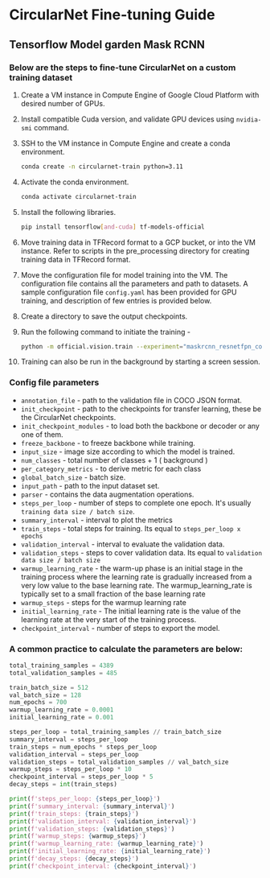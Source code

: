 # CircularNet Fine-tuning Guide

## Tensorflow Model garden Mask RCNN

### Below are the steps to fine-tune CircularNet on a custom training dataset

1.  Create a VM instance in Compute Engine of Google Cloud Platform with desired
    number of GPUs.

2.  Install compatible Cuda version, and validate GPU devices using
    `nvidia-smi` command.

3.  SSH to the VM instance in Compute Engine and create a conda environment.

    ```bash
    conda create -n circularnet-train python=3.11
    ```

4. Activate the conda environment.

   ```bash
   conda activate circularnet-train
   ```

5. Install the following libraries.

   ```bash
   pip install tensorflow[and-cuda] tf-models-official
   ```

6. Move training data in TFRecord format to a GCP bucket, or into the VM
     instance. Refer to scripts in the pre_processing directory for creating
     training data in TFRecord format.

7. Move the configuration file for model training into the VM. The configuration
     file contains all the parameters and path to datasets. A sample
     configuration file `config.yaml` has been provided for GPU training, and
     description of few entries is provided below.

8. Create a directory to save the output checkpoints.

9. Run the following command to initiate the training -

   ```bash
   python -m official.vision.train --experiment="maskrcnn_resnetfpn_coco" --mode="train_and_eval" --model_dir="output_directory" --config_file="config.yaml"
   ```

10. Training can also be run in the background by starting a screen session.

### Config file parameters

-   `annotation_file` - path to the validation file in COCO JSON format.
-   `init_checkpoint` - path to the checkpoints for transfer learning, these
     be the CircularNet checkpoints.
-   `init_checkpoint_modules` - to load both the backbone or decoder or any one
     of them.
-   `freeze_backbone` - to freeze backbone while training.
-   `input_size` - image size according to which the model is trained.
-   `num_classes` - total number of classes + 1 ( background )
-   `per_category_metrics` - to derive metric for each class
-   `global_batch_size` - batch size.
-   `input_path` - path to the input dataset set.
-   `parser` - contains the data augmentation operations.
-   `steps_per_loop` - number of steps to complete one epoch. It's usually
     `training data size / batch size`.
-   `summary_interval` - interval to plot the metrics
-   `train_steps` - total steps for training. Its equal to
     `steps_per_loop x epochs`
-   `validation_interval` - interval to evaluate the validation data.
-   `validation_steps` - steps to cover validation data. Its equal to
     `validation data size / batch size`
-   `warmup_learning_rate` - the warm-up phase is an initial stage in the
     training process where the learning rate is gradually increased from a very
     low value to the base learning rate. The warmup_learning_rate is typically
     set to a small fraction of the base learning rate
-   `warmup_steps` - steps for the warmup learning rate
-   `initial_learning_rate` - The initial learning rate is the value of the
     learning rate at the very start of the training process.
-   `checkpoint_interval` - number of steps to export the model.

### A common practice to calculate the parameters are below:

```python
total_training_samples = 4389
total_validation_samples = 485

train_batch_size = 512
val_batch_size = 128
num_epochs = 700
warmup_learning_rate = 0.0001
initial_learning_rate = 0.001

steps_per_loop = total_training_samples // train_batch_size
summary_interval = steps_per_loop
train_steps = num_epochs * steps_per_loop
validation_interval = steps_per_loop
validation_steps = total_validation_samples // val_batch_size
warmup_steps = steps_per_loop * 10
checkpoint_interval = steps_per_loop * 5
decay_steps = int(train_steps)

print(f'steps_per_loop: {steps_per_loop}')
print(f'summary_interval: {summary_interval}')
print(f'train_steps: {train_steps}')
print(f'validation_interval: {validation_interval}')
print(f'validation_steps: {validation_steps}')
print(f'warmup_steps: {warmup_steps}')
print(f'warmup_learning_rate: {warmup_learning_rate}')
print(f'initial_learning_rate: {initial_learning_rate}')
print(f'decay_steps: {decay_steps}')
print(f'checkpoint_interval: {checkpoint_interval}')
```